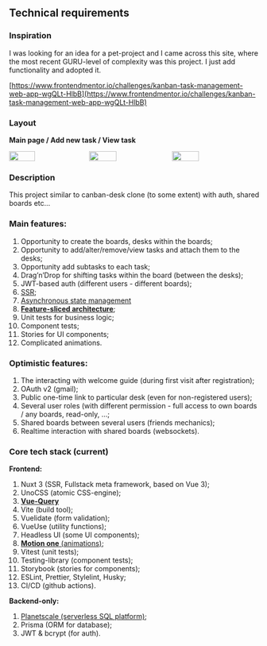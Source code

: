 ## T**echnical requirements**

### Inspiration

I was looking for an idea for a pet-project and I came across this site, where the most recent GURU-level of complexity was this project. I just add functionality and adopted it.

[https://www.frontendmentor.io/challenges/kanban-task-management-web-app-wgQLt-HlbB](https://www.frontendmentor.io/challenges/kanban-task-management-web-app-wgQLt-HlbB)

### Layout

__Main page / Add new task / View task__
  <div style="display:flex;width:100%;">
    <img style="width:32%; object-fit:contain" src="https://user-images.githubusercontent.com/73850614/213936168-1dc9316b-3e36-4677-bbec-fadd09e67fbe.png" />
    <img style="width:33%; object-fit:contain" src="https://user-images.githubusercontent.com/73850614/213936116-e11e61a3-00d8-437e-9c0e-d168acadb6ef.png" />
    <img style="width:33%; object-fit:contain" src="https://user-images.githubusercontent.com/73850614/214620794-2b9c2e9f-dd3e-4034-a89d-23459d3c8445.png" />
  </div>

### Description

This project similar to canban-desk clone (to some extent) with auth, shared boards etc…

### Main features:

1. Opportunity to create the boards, desks within the boards;
2. Opportunity to add/alter/remove/view tasks and attach them to the desks;
3. Opportunity add subtasks to each task;
4. Drag’n’Drop for shifting tasks within the board (between the desks);
5. JWT-based auth (different users - different boards);
6. [SSR](https://nuxt.com/);
7. [Asynchronous state management](https://tanstack.com/query/latest)
8. [**Feature-sliced architecture**](https://feature-sliced.design/docs);
9. Unit tests for business logic;
10. Component tests;
11. Stories for UI components;
12. Complicated animations.

### Optimistic features:

1. The interacting with welcome guide (during first visit after registration);
2. OAuth v2 (gmail);
3. Public one-time link to particular desk (even for non-registered users);
4. Several user roles (with different permission - full access to own boards / any boards, read-only, …;
5. Shared boards between several users (friends mechanics);
6. Realtime interaction with shared boards (websockets).

### Core tech stack (current)

**Frontend:**

1. Nuxt 3 (SSR, Fullstack meta framework, based on Vue 3);
2. UnoCSS (atomic CSS-engine);
3. [**Vue-Query**](https://tanstack.com/query/v4/docs/vue/overview)
4. Vite (build tool);
5. Vuelidate (form validation);
6. VueUse (utility functions);
7. Headless UI (some UI components);
8. [**Motion one** (animations)](https://motion.dev/vue/quick-start);
9. Vitest (unit tests);
10. Testing-library (component tests);
11. Storybook (stories for components);
12. ESLint, Prettier, Stylelint, Husky;
13. CI/CD (github actions).

**Backend-only:**

1. [Planetscale (serverless SQL platform)](https://planetscale.com/);
2. Prisma (ORM for database);
3. JWT & bcrypt (for auth).
